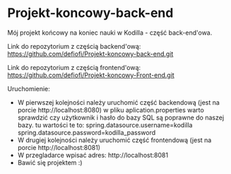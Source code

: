 # Projekt-koncowy-back-end
Mój projekt końcowy na koniec nauki w Kodilla - część back-end'owa.


Link do repozytorium z częścią backend'ową:
https://github.com/defiofi/Projekt-koncowy-back-end.git

Link do repozytorium z częścią frontend'ową:
https://github.com/defiofi/Projekt-koncowy-Front-end.git

Uruchomienie:
- W pierwszej kolejności należy uruchomić część backendową (jest na porcie http://localhost:8080)
w pliku aplication.properties warto sprawdzić czy użytkownik i hasło do bazy SQL są poprawne do naszej bazy.
tu wartości te to:
spring.datasource.username=kodilla
spring.datasource.password=kodilla_password
- W drugiej kolejności należy uruchomić część frontendową (jest na porcie http://localhost:8081)
- W przegladarce wpisać adres: http://localhost:8081
- Bawić się projektem :)
